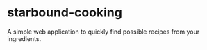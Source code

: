 # starbound-cooking
A simple web application to quickly find possible recipes from your ingredients.
